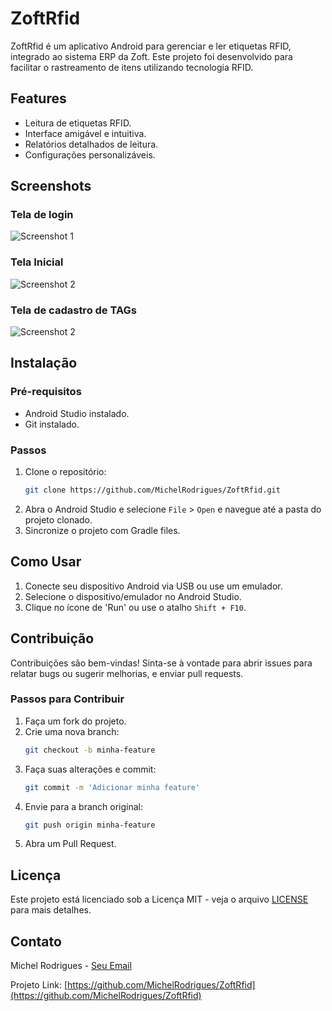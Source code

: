 # ZoftRfid

ZoftRfid é um aplicativo Android para gerenciar e ler etiquetas RFID, integrado ao sistema ERP da Zoft. Este projeto foi desenvolvido para facilitar o rastreamento de itens utilizando tecnologia RFID.

## Features

- Leitura de etiquetas RFID.
- Interface amigável e intuitiva.
- Relatórios detalhados de leitura.
- Configurações personalizáveis.

## Screenshots

### Tela de login
![Screenshot 1](screenshots/login.png)

### Tela Inicial
![Screenshot 2](screenshots/home.png)

### Tela de cadastro de TAGs
![Screenshot 2](screenshots/cadastro.png)

## Instalação

### Pré-requisitos

- Android Studio instalado.
- Git instalado.

### Passos

1. Clone o repositório:
    ```bash
    git clone https://github.com/MichelRodrigues/ZoftRfid.git
    ```
2. Abra o Android Studio e selecione `File` > `Open` e navegue até a pasta do projeto clonado.
3. Sincronize o projeto com Gradle files.

## Como Usar

1. Conecte seu dispositivo Android via USB ou use um emulador.
2. Selecione o dispositivo/emulador no Android Studio.
3. Clique no ícone de 'Run' ou use o atalho `Shift + F10`.

## Contribuição

Contribuições são bem-vindas! Sinta-se à vontade para abrir issues para relatar bugs ou sugerir melhorias, e enviar pull requests.

### Passos para Contribuir

1. Faça um fork do projeto.
2. Crie uma nova branch:
    ```bash
    git checkout -b minha-feature
    ```
3. Faça suas alterações e commit:
    ```bash
    git commit -m 'Adicionar minha feature'
    ```
4. Envie para a branch original:
    ```bash
    git push origin minha-feature
    ```
5. Abra um Pull Request.

## Licença

Este projeto está licenciado sob a Licença MIT - veja o arquivo [LICENSE](LICENSE) para mais detalhes.

## Contato

Michel Rodrigues - [Seu Email](mailto:michel.r.machado@gmail.com)

Projeto Link: [https://github.com/MichelRodrigues/ZoftRfid](https://github.com/MichelRodrigues/ZoftRfid)
